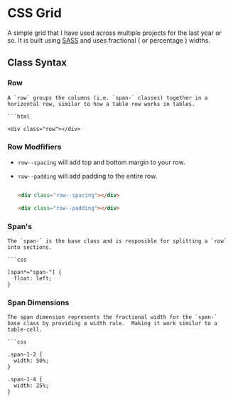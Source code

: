 # CSS Grid

A simple grid that I have used across multiple projects for the last year or so.  It is built using [SASS](http://sass-lang.com/) and uses fractional ( or percentage ) widths.


## Class Syntax

### Row

    A `row` groups the columns (i.e. `span-` classes) together in a horizontal row, similar to how a table row works in tables.

    ```html

    <div class="row"></div>

### Row Modfifiers

  - `row--spacing` will add top and bottom margin to your row.
  - `row--padding` will add padding to the entire row.

    ```html

    <div class="row--spacing"></div>

    <div class="row--padding"></div>

### Span's

    The `span-` is the base class and is resposible for splitting a `row` into sections.

    ```css

    [span*="span-"] {
      float: left;
    }

### Span Dimensions

    The span dimension represents the fractional width for the `span-` base class by providing a width rule.  Making it work similar to a table-cell.

    ```css

    .span-1-2 {
      width: 50%;
    }

    .span-1-4 {
      width: 25%;
    }
